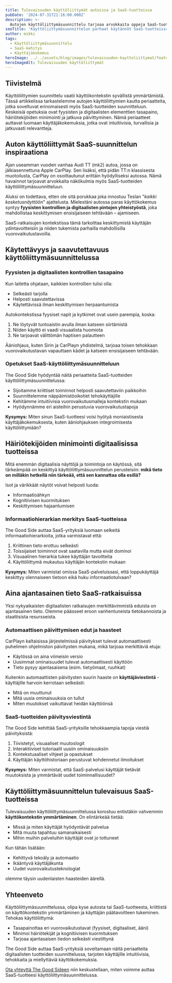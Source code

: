 ```yaml
---
title: Tulevaisuuden käyttöliittymät autoissa ja SaaS-tuotteissa
pubDate: '2024-07-31T21:16:00.000Z'
description: >-
  Autojen käyttöliittymäsuunnittelu tarjoaa arvokkaita oppeja SaaS-tuotekehitykseen. Fyysisten ja digitaalisten elementtien tasapaino, häiriötekijöiden minimointi ja aina ajantasainen tieto ovat keskeisiä suunnitteluperiaatteita, jotka parantavat käyttäjäkokemusta molemmissa konteksteissa.
seoTitle: 'Käyttöliittymäsuunnittelun parhaat käytännöt SaaS-tuotteissa'
author: mikki
tags: 
  - Käyttöliittymäsuunnittelu
  - SaaS-kehitys
  - Käyttäjäkokemus
heroImage: ../../assets/blog/images/tulevaisuuden-kayttoliittymat/featured.webp
heroImageAlt: Tulevaisuuden käyttöliittymät
---
```


## Tiivistelmä

Käyttöliittymien suunnittelu vaatii käyttökontekstin syvällistä ymmärtämistä. Tässä artikkelissa tarkastelemme autojen käyttöliittymien kautta periaatteita, jotka soveltuvat erinomaisesti myös SaaS-tuotteiden suunnitteluun. Keskeisiä opetuksia ovat fyysisten ja digitaalisten elementtien tasapaino, häiriötekijöiden minimointi ja jatkuva päivittyminen. Nämä periaatteet auttavat luomaan käyttäjäkokemuksia, jotka ovat intuitiivisia, turvallisia ja jatkuvasti relevantteja.

## Auton käyttöliittymät SaaS-suunnittelun inspiraationa

Ajan useamman vuoden vanhaa Audi TT (mk2) autoa, jossa on jälkiasennettuna Apple CarPlay. Sen lisäksi, että pidän TT:n klassisesta muotoilusta, CarPlay on osoittautunut erittäin hyödylliseksi autossa. Nämä havainnot tarjoavat arvokkaita näkökulmia myös SaaS-tuotteiden käyttöliittymäsuunnitteluun.

Aluksi on todettava, etten ole sitä porukkaa joka innostuu Teslan "_kaikki kosketusnäyttöön_" ajattelusta. Mielestäni autossa paras käyttökokemus syntyy **fyysisten kontrollien ja digitaalisten pintojen yhteistyöstä**, joka mahdollistaa keskittymisen ensisijaiseen tehtävään – ajamiseen.

SaaS-ratkaisujen kontekstissa tämä tarkoittaa keskittymistä käyttäjän ydintavoitteisiin ja niiden tukemista parhailla mahdollisilla vuorovaikutustavoilla.

## Käytettävyys ja saavutettavuus käyttöliittymäsuunnittelussa

### Fyysisten ja digitaalisten kontrollien tasapaino

Kun laitetta ohjataan, kaikkien kontrollien tulisi olla:

* Selkeästi tarjolla
* Helposti saavutettavissa
* Käytettävissä ilman keskittymisen herpaantumista

Autokontekstissa fyysiset napit ja kytkimet ovat usein parempia, koska:

1. Ne löytyvät tuntoaistin avulla ilman katseen siirtämistä
2. Niiden käyttö ei vaadi visuaalista huomiota
3. Ne tarjoavat välittömän haptisen palautteen

Ääniohjaus, kuten Sirin ja CarPlayn yhdistelmä, tarjoaa toisen tehokkaan vuorovaikutustavan vapauttaen kädet ja katseen ensisijaiseen tehtävään.

### Opetukset SaaS-käyttöliittymäsuunnitteluun

The Good Side hyödyntää näitä periaatteita SaaS-tuotteiden käyttöliittymäsuunnittelussa:

* Sijoitamme kriittiset toiminnot helposti saavutettaviin paikkoihin
* Suunnittelemme näppäimistöoikotiet tehokäyttäjille
* Kehitämme intuitiivisia vuorovaikutusmalleja kontekstin mukaan
* Hyödynnämme eri aisteihin perustuvia vuorovaikutustapoja

**Kysymys:** Miten sinun SaaS-tuotteesi voisi hyötyä moniaistisesta käyttäjäkokemuksesta, kuten ääniohjauksen integroimisesta käyttöliittymään?

## Häiriötekijöiden minimointi digitaalisissa tuotteissa

Mitä enemmän digitaalisia näyttöjä ja toimintoja on käytössä, sitä tärkeämpää on keskittyä käyttöliittymäsuunnittelun perusteisiin: **mikä tieto on milläkin hetkellä niin tärkeää, että sen kannattaa olla esillä?**

Isot ja värikkäät näytöt voivat helposti luoda:

* Informaatioähkyn
* Kognitiivisen kuormituksen
* Keskittymisen hajaantumisen

### Informaatiohierarkian merkitys SaaS-tuotteissa

The Good Side auttaa SaaS-yrityksiä luomaan selkeitä informaatiohierarkioita, jotka varmistavat että:

1. Kriittinen tieto erottuu selkeästi
2. Toissijaiset toiminnot ovat saatavilla mutta eivät dominoi
3. Visuaalinen hierarkia tukee käyttäjän tavoitteita
4. Käyttöliittymä mukautuu käyttäjän kontekstin mukaan

**Kysymys:** Miten varmistat omissa SaaS-palveluissasi, että loppukäyttäjä keskittyy olennaiseen tietoon eikä huku informaatiotulvaan?

## Aina ajantasainen tieto SaaS-ratkaisuissa

Yksi nykyaikaisten digitaalisten ratkaisujen merkittävimmistä eduista on ajantasainen tieto. Olemme päässeet eroon vanhentuneista tietokannoista ja staattisista resursseista.

### Automaattisen päivittymisen edut ja haasteet

CarPlayn kaltaisissa järjestelmissä päivitykset tulevat automaattisesti puhelimen ohjelmiston päivitysten mukana, mikä tarjoaa merkittäviä etuja:

* Käytössä on aina viimeisin versio
* Uusimmat ominaisuudet tulevat automaattisesti käyttöön
* Tieto pysyy ajantasaisena (esim. tietyömaat, ruuhkat)

Kuitenkin automaattisten päivitysten suurin haaste on **käyttäjäviestintä** - käyttäjille harvoin kerrotaan selkeästi:

* Mitä on muuttunut
* Mitä uusia ominaisuuksia on tullut
* Miten muutokset vaikuttavat heidän käyttöönsä

### SaaS-tuotteiden päivitysviestintä

The Good Side kehittää SaaS-yrityksille tehokkaampia tapoja viestiä päivityksistä:

1. Tiivistetyt, visuaaliset muutoslogit
2. Interaktiiviset tutoriaalit uusiin ominaisuuksiin
3. Kontekstuaaliset vihjeet ja opastukset
4. Käyttäjän käyttöhistoriaan perustuvat kohdennetut ilmoitukset

**Kysymys:** Miten varmistat, että SaaS-palvelusi käyttäjät tietävät muutoksista ja ymmärtävät uudet toiminnallisuudet?

## Käyttöliittymäsuunnittelun tulevaisuus SaaS-tuotteissa

Tulevaisuuden käyttöliittymäsuunnittelussa korostuu entistäkin vahvemmin **käyttökontekstin ymmärtäminen**. On elintärkeää tietää:

* Missä ja miten käyttäjät hyödyntävät palvelua
* Mitä muuta tapahtuu samanaikaisesti
* Mihin muihin palveluihin käyttäjät ovat jo tottuneet

Kun tähän lisätään:

* Kehittyvä tekoäly ja automaatio
* Ikääntyvä käyttäjäkunta
* Uudet vuorovaikutusteknologiat

olemme täysin uudenlaisten haasteiden äärellä.

## Yhteenveto

Käyttöliittymäsuunnittelussa, olipa kyse autosta tai SaaS-tuotteesta, kriittistä on käyttökontekstin ymmärtäminen ja käyttäjän päätavoitteen tukeminen. Tehokas käyttöliittymä:

* Tasapainottaa eri vuorovaikutustavat (fyysiset, digitaaliset, ääni)
* Minimoi häiriötekijät ja kognitiivisen kuormituksen
* Tarjoaa ajantasaisen tiedon selkeästi viestittynä

The Good Side auttaa SaaS-yrityksiä soveltamaan näitä periaatteita digitaalisten tuotteiden suunnittelussa, tarjoten käyttäjille intuitiivisia, tehokkaita ja miellyttäviä käyttökokemuksia.

[Ota yhteyttä The Good Sideen](https://thegoodside.fi/contact) niin keskustellaan, miten voimme auttaa SaaS-tuotteesi käyttöliittymäsuunnittelussa.